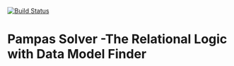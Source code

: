 [![Build Status](https://travis-ci.com/joukestoel/pampas-solver.svg?branch=master)](https://travis-ci.org/joukestoel/pampas-solver)

Pampas Solver -The  Relational Logic with Data Model Finder
============



